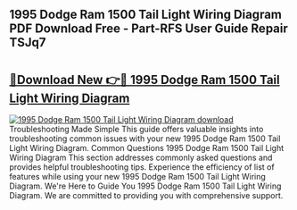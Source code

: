 ## 1995 Dodge Ram 1500 Tail Light Wiring Diagram PDF Download Free - Part-RFS User Guide Repair TSJq7

# <h2><a href="http://dfnmif.blite.top/?on=1995+Dodge+Ram+1500+Tail+Light+Wiring+Diagram">🔗Download New 👉🔴 1995 Dodge Ram 1500 Tail Light Wiring Diagram</a></h2>

[![1995 Dodge Ram 1500 Tail Light Wiring Diagram download](https://i.imgur.com/lujVjoI.png)](http://dfnmif.blite.top/?on=1995+Dodge+Ram+1500+Tail+Light+Wiring+Diagram)
Troubleshooting Made Simple This guide offers valuable insights into troubleshooting common issues with your new 1995 Dodge Ram 1500 Tail Light Wiring Diagram. Common Questions 1995 Dodge Ram 1500 Tail Light Wiring Diagram This section addresses commonly asked questions and provides helpful troubleshooting tips. Experience the efficiency of list of features while using your new 1995 Dodge Ram 1500 Tail Light Wiring Diagram. We're Here to Guide You 1995 Dodge Ram 1500 Tail Light Wiring Diagram. We are committed to providing you with comprehensive support.
